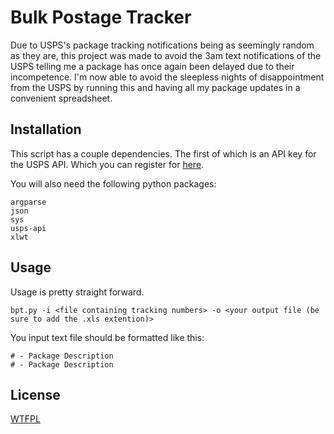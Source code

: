 # Bulk Postage Tracker
Due to USPS's package tracking notifications being as seemingly random as they are, this project was made to avoid the 3am text notifications of the USPS telling me a package has once again been delayed due to their incompetence. I'm now able to avoid the sleepless nights of disappointment from the USPS by running this and having all my package updates in a convenient spreadsheet.

## Installation

This script has a couple dependencies. The first of which is an API key for the USPS API. Which you can register for [here](https://www.usps.com/business/web-tools-apis/).


You will also need the following python packages:

```text
argparse
json
sys
usps-api
xlwt
```
## Usage
Usage is pretty straight forward.
```text
bpt.py -i <file containing tracking numbers> -o <your output file (be sure to add the .xls extention)>
```
You input text file should be formatted like this:
```text
# - Package Description
# - Package Description
```

## License
[WTFPL](http://www.wtfpl.net/)
